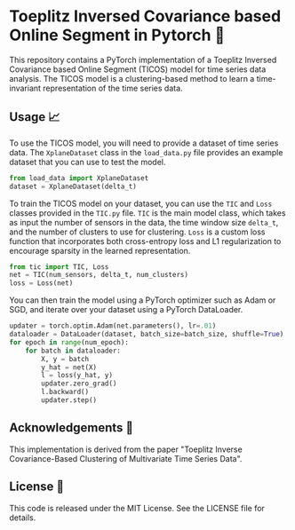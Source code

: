 # Toeplitz Inversed Covariance based Online Segment in Pytorch 🚀

This repository contains a PyTorch implementation of a Toeplitz Inversed Covariance based Online Segment (TICOS) model for time series data analysis. The TICOS model is a clustering-based method to learn a time-invariant representation of the time series data.

## Usage 📈

To use the TICOS model, you will need to provide a dataset of time series data. The `XplaneDataset` class in the `load_data.py` file provides an example dataset that you can use to test the model.

```python
from load_data import XplaneDataset
dataset = XplaneDataset(delta_t)
```

To train the TICOS model on your dataset, you can use the `TIC` and `Loss` classes provided in the `TIC.py` file. `TIC` is the main model class, which takes as input the number of sensors in the data, the time window size `delta_t`, and the number of clusters to use for clustering. `Loss` is a custom loss function that incorporates both cross-entropy loss and L1 regularization to encourage sparsity in the learned representation.

```python
from tic import TIC, Loss
net = TIC(num_sensors, delta_t, num_clusters)
loss = Loss(net)
```

You can then train the model using a PyTorch optimizer such as Adam or SGD, and iterate over your dataset using a PyTorch DataLoader.

```python
updater = torch.optim.Adam(net.parameters(), lr=.01)
dataloader = DataLoader(dataset, batch_size=batch_size, shuffle=True)
for epoch in range(num_epoch):
    for batch in dataloader:
        X, y = batch
        y_hat = net(X)
        l = loss(y_hat, y)
        updater.zero_grad()
        l.backward()
        updater.step()
```

## Acknowledgements 👏

This implementation is derived from the paper "Toeplitz Inverse Covariance-Based Clustering of Multivariate Time Series Data".

## License 📝

This code is released under the MIT License. See the LICENSE file for details.